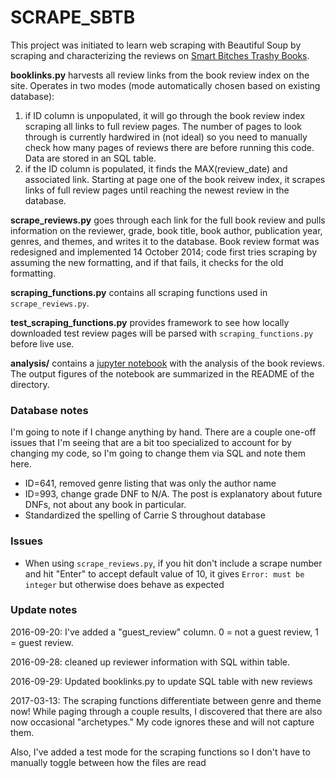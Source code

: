 # SCRAPE_SBTB

This project was initiated to learn web scraping with Beautiful Soup by
scraping and characterizing the reviews on
[Smart Bitches Trashy Books](http://smartbitchestrashybooks.com/).

**booklinks.py** harvests all review links from the book review index on the
site. Operates in two modes (mode automatically chosen based on
existing database):
1. if ID column is unpopulated, it will go through the book review index
scraping all links to full review pages. The number of pages to look through
is currently hardwired in (not ideal) so you need to manually check how many
pages of reviews there are before running this code.
Data are stored in an SQL table.
2. if the ID column is populated, it finds the MAX(review_date) and
associated link. Starting at page one of the book reivew index, it scrapes
links of full review pages until reaching the newest review in the database.


**scrape_reviews.py** goes through each link for the full book review and
pulls information on the reviewer, grade, book title, book author,
publication year, genres, and themes, and writes it to the database.
Book review format was redesigned and implemented 14 October 2014;
code first tries scraping by assuming the new formatting, and if that fails,
it checks for the old formatting.

**scraping_functions.py** contains all scraping functions used
in ```scrape_reviews.py```.

**test_scraping_functions.py** provides framework to see how locally
downloaded test review pages will be parsed with ```scraping_functions.py```
before live use.

**analysis/** contains a [jupyter notebook](analysis/README.md)
with the analysis of the book reviews. The output figures of the notebook
are summarized in the README of the directory. 

### Database notes
I'm going to note if I change anything by hand. There are a couple
one-off issues that I'm seeing that are a bit too specialized to
account for by changing my code, so I'm going to change them via SQL
and note them here.
* ID=641, removed genre listing that was only the author name
* ID=993, change grade DNF to N/A. The post is explanatory about
  future DNFs, not about any book in particular.
* Standardized the spelling of Carrie S throughout database

### Issues
* When using ```scrape_reviews.py```, if you hit don't include a
  scrape number and hit "Enter" to accept default value of 10, it
  gives ```Error: must be integer``` but otherwise does behave
  as expected

### Update notes
2016-09-20: I've added a "guest_review" column. 0 = not a guest review,
1 = guest review.

2016-09-28: cleaned up reviewer information with SQL within table.

2016-09-29: Updated booklinks.py to update SQL table with new reviews

2017-03-13: The scraping functions differentiate between genre and theme now!
While paging through a couple results, I discovered that there
are also now occasional "archetypes." My code ignores these and will not
capture them.

Also, I've added a test mode for the scraping functions so I don't have
to manually toggle between how the files are read
